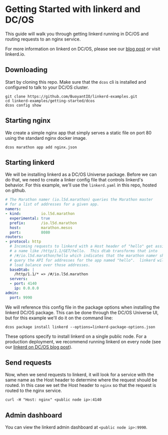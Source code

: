 # Getting Started with linkerd and DC/OS

This guide will walk you through getting linkerd running in DC/OS and
routing requests to an nginx service.

For more information on linkerd on DC/OS, please see our
[blog post](https://blog.buoyant.io/2016/04/19/linkerd-dcos-microservices-in-production-made-easy/)
or visit linkerd.io.

## Downloading

Start by cloning this repo.  Make sure that the `dcos` cli is installed and
configured to talk to your DC/OS cluster.

```
git clone https://github.com/BuoyantIO/linkerd-examples.git
cd linkerd-examples/getting-started/dcos
dcos config show
```

## Starting nginx

We create a simple nginx app that simply serves a static file on port 80 using
the standard nginx docker image.

```
dcos marathon app add nginx.json
```

## Starting linkerd

We will be installing linkerd as a DC/OS Universe package.  Before we can do
that, we need to create a linker config file that controls linkerd's behavior.
For this example, we'll use the `linkerd.yaml` in this repo, hosted on github.

```yaml
# The Marathon namer (io.l5d.marathon) queries the Marathon master
# for a list of addresses for a given app.
namers:
- kind:         io.l5d.marathon
  experimental: true
  prefix:       /io.l5d.marathon
  host:         marathon.mesos
  port:         8080
routers:
- protocol: http
  # Incoming requests to linkerd with a Host header of "hello" get assigned
  # a name like /http/1.1/GET/hello.  This dtab transforms that into
  # /#/io.l5d.marathon/hello which indicates that the marathon namer should
  # query the API for addresses for the app named "hello".  linkerd will then
  # load balance over those addresses.
  baseDtab: |
    /http/1.1/* => /#/io.l5d.marathon
  servers:
  - port: 4140
    ip: 0.0.0.0
admin:
  port: 9990
```

We will reference this config file in the package options when installing the
linkerd DC/OS package.  This can be done through the DC/OS Universe UI, but for
this example we'll do it on the command line:

```
dcos package install linkerd --options=linkerd-package-options.json
```

These options specify to install linkerd on a single public node.  For a
production deployment, we recommend running linkerd on every node (see our
[linkerd on DC/OS blog post](https://blog.buoyant.io/2016/04/19/linkerd-dcos-microservices-in-production-made-easy/)).

## Send requests

Now, when we send requests to linkerd, it will look for a service with the same
name as the Host header to determine where the request should be routed.  In
this case we set the Host header to `nginx` so that the request is routed to the
nginx service.

```
curl -H "Host: nginx" <public node ip>:4140
```

## Admin dashboard

You can view the linkerd admin dashboard at `<public node ip>:9990`.

